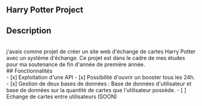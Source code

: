## Harry Potter Project

## Description
<br />
  j'avais comme projet de créer un site web d'échange de cartes Harry Potter avec un système d'échange. Ce projet est dans le cadre de mes études pour ma soutenance de fin d'année de première année.
<br />
## Fonctionnalités
<br/>
- [x] Exploitation d'une API
- [x] Possibilité d'ouvrir un booster tous les 24h.
- [x] Gestion de deux bases de données : Base de données d'utilisateur et base de données sur la quantité de cartes que l'utilisateur possède.
- [ ] Echange de cartes entre utilisateurs (SOON)

